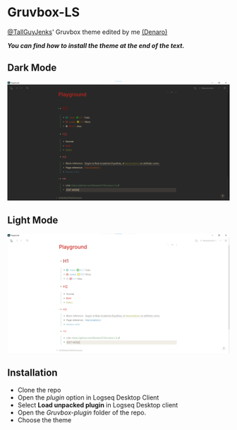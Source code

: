 # Gruvbox-LS
[@TallGuyJenks](https://github.com/tallguyjenks)' Gruvbox theme edited by me [(Denaro)](https://twitter.com/DenaroCascio)

**_You can find how to install the theme at the end of the text._**

## Dark Mode
![Dark img](src/Dark-gruv.png)

## Light Mode
![Light img](src/Light-gruv.png)

## Installation

- Clone the repo
- Open the _plugin_ option in Logseq Desktop Client
- Select **Load unpacked plugin** in Logseq Desktop client
- Open the _Gruvbox-plugin_ folder of the repo.
- Choose the theme
